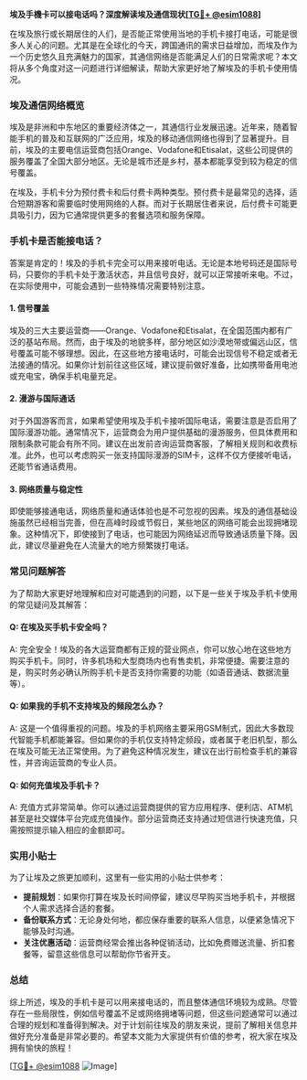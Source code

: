 **埃及手機卡可以接电话吗？深度解读埃及通信现状[[TG💪+ @esim1088](https://t.me/s/esim1088)]**

在埃及旅行或长期居住的人们，是否能正常使用当地的手机卡接打电话，可能是很多人关心的问题。尤其是在全球化的今天，跨国通讯的需求日益增加，而埃及作为一个历史悠久且充满魅力的国家，其通信网络是否能满足人们的日常需求呢？本文将从多个角度对这一问题进行详细解读，帮助大家更好地了解埃及的手机卡使用情况。

### 埃及通信网络概览

埃及是非洲和中东地区的重要经济体之一，其通信行业发展迅速。近年来，随着智能手机的普及和互联网的广泛应用，埃及的移动通信网络也得到了显著提升。目前，埃及的主要电信运营商包括Orange、Vodafone和Etisalat，这些公司提供的服务覆盖了全国大部分地区。无论是城市还是乡村，基本都能享受到较为稳定的信号覆盖。

在埃及，手机卡分为预付费卡和后付费卡两种类型。预付费卡是最常见的选择，适合短期游客和需要临时使用网络的人群。而对于长期居住者来说，后付费卡可能更具吸引力，因为它通常提供更多的套餐选项和服务保障。

### 手机卡是否能接电话？

答案是肯定的！埃及的手机卡完全可以用来接听电话。无论是本地号码还是国际号码，只要你的手机卡处于激活状态，并且信号良好，就可以正常接听来电。不过，在实际使用中，可能会遇到一些特殊情况需要特别注意。

#### 1. **信号覆盖**
   埃及的三大主要运营商——Orange、Vodafone和Etisalat，在全国范围内都有广泛的基站布局。然而，由于埃及的地貌多样，部分地区如沙漠地带或偏远山区，信号覆盖可能不够理想。因此，在这些地方接电话时，可能会出现信号不稳定或者无法接通的情况。如果你计划前往这些区域，建议提前做好准备，比如携带备用电池或充电宝，确保手机电量充足。

#### 2. **漫游与国际通话**
   对于外国游客而言，如果希望使用埃及手机卡接听国际电话，需要注意是否启用了国际漫游功能。通常情况下，运营商会为用户提供基础的漫游服务，但具体费用和限制条款可能会有所不同。建议在出发前咨询运营商客服，了解相关规则和收费标准。此外，也可以考虑购买一张支持国际漫游的SIM卡，这样不仅方便接听电话，还能节省通话费用。

#### 3. **网络质量与稳定性**
   即使能够接通电话，网络质量和通话体验也是不可忽视的因素。埃及的通信基础设施虽然已经相当完善，但在高峰时段或节假日，某些地区的网络可能会出现拥堵现象。这种情况下，即使接到了电话，也可能因为网络延迟而导致通话质量下降。因此，建议尽量避免在人流量大的地方频繁拨打电话。

### 常见问题解答

为了帮助大家更好地理解和应对可能遇到的问题，以下是一些关于埃及手机卡使用的常见疑问及其解答：

#### Q: 在埃及买手机卡安全吗？
A: 完全安全！埃及的各大运营商都有正规的营业网点，你可以放心地在这些地方购买手机卡。同时，许多机场和大型商场内也有售卖机，非常便捷。需要注意的是，购买时务必确认所购手机卡是否支持你需要的功能（如语音通话、数据流量等）。

#### Q: 如果我的手机不支持埃及的频段怎么办？
A: 这是一个值得重视的问题。埃及的手机网络主要采用GSM制式，因此大多数现代智能手机都能兼容。但如果你的手机仅支持特定频段，或者属于老旧机型，那么在埃及可能无法正常使用。为了避免这种情况发生，建议在出行前检查手机的兼容性，并咨询运营商的专业人员。

#### Q: 如何充值埃及手机卡？
A: 充值方式非常简单。你可以通过运营商提供的官方应用程序、便利店、ATM机甚至是社交媒体平台完成充值操作。部分运营商还支持通过短信进行快速充值，只需按照提示输入相应的金额即可。

### 实用小贴士

为了让埃及之旅更加顺利，这里有一些实用的小贴士供参考：

- **提前规划**：如果你打算在埃及长时间停留，建议尽早购买当地手机卡，并根据个人需求选择合适的套餐。
- **备份联系方式**：无论身处何地，都应保存重要的联系人信息，以便紧急情况下能够及时沟通。
- **关注优惠活动**：运营商经常会推出各种促销活动，比如免费赠送流量、折扣套餐等，留意这些信息可以帮助你节省开支。

### 总结

综上所述，埃及的手机卡是可以用来接电话的，而且整体通信环境较为成熟。尽管存在一些局限性，例如信号覆盖不足或网络拥堵等问题，但这些问题通常可以通过合理的规划和准备得到解决。对于计划前往埃及的朋友来说，提前了解相关信息并做好充分准备是非常必要的。希望本文能为大家提供有价值的参考，祝大家在埃及拥有愉快的旅程！

[[TG💪+ @esim1088](https://t.me/s/esim1088) ![Image](https://i.postimg.cc/4NQfJmqS/Snipaste-2025-05-13-00-14-12.png)]